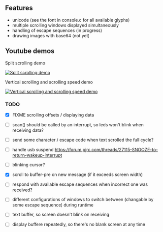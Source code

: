 ## Features
- unicode (see the font in console.c for all available glyphs)
- multiple scrolling windows displayed simultaneously
- handling of escape sequences (in progress)
- drawing images with base64 (not yet)

## Youtube demos

Split scrolling demo

[![Split scrolling demo](http://img.youtube.com/vi/6Mvoc2WfrNE/0.jpg)](http://www.youtube.com/watch?v=6Mvoc2WfrNE)

Vertical scrolling and scrolling speed demo

[![Vertical scrolling and scrolling speed demo](http://img.youtube.com/vi/mPno4U57v9A/0.jpg)](http://www.youtube.com/watch?v=mPno4U57v9A)


### TODO
- [X] FIXME scrolling offsets / displaying data
- [ ] scan() should be called by an interrupt, so leds won't blink when receiving data?
- [ ] send some character / escape code when text scrolled the full cycle?
- [ ] handle usb suspend
  https://forum.pjrc.com/threads/27115-SNOOZE-to-return-wakeup-interrupt
- [ ] blinking cursor?
- [X] scroll to buffer-pre on new message (if it exceeds screen width)
- [ ] respond with available escape sequences when incorrect one was received?
- [ ] different configurations of windows to switch between (changable by some escape sequence) during runtime

- [ ] text buffer, so screen doesn't blink on receiving
- [ ] display buffere repeatedly, so there's no blank screen at any time
